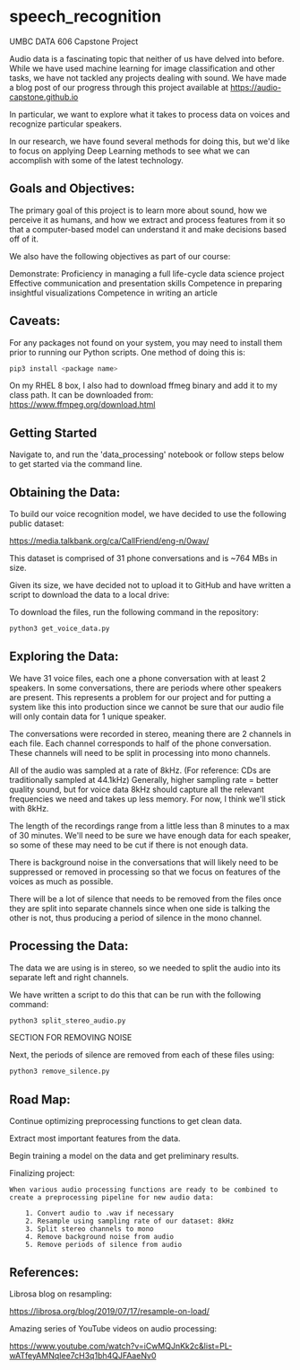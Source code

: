 # speech_recognition
UMBC DATA 606 Capstone Project

Audio data is a fascinating topic that neither of us have delved into before. While we have used machine learning for image classification and other tasks, we have not tackled any projects dealing with sound. We have made a blog post of our progress through this project available at https://audio-capstone.github.io

In particular, we want to explore what it takes to process data on voices and recognize particular speakers.

In our research, we have found several methods for doing this, but we'd like to focus on applying Deep Learning methods to see what we can accomplish with some of the latest technology.

## Goals and Objectives:

The primary goal of this project is to learn more about sound, how we perceive it as humans, and how we extract and process features from it so that a computer-based model can understand it and make decisions based off of it.

We also have the following objectives as part of our course:

Demonstrate:
    Proficiency in managing a full life-cycle data science project 
    Effective communication and presentation skills
    Competence in preparing insightful visualizations 
    Competence in writing an article
 
## Caveats:

For any packages not found on your system, you may need to install them prior to running our Python scripts. One method of doing this is:

```bash
pip3 install <package name>
```
On my RHEL 8 box, I also had to download ffmeg binary and add it to my class path. It can be downloaded from:
https://www.ffmpeg.org/download.html

## Getting Started

Navigate to, and run the 'data_processing' notebook or follow steps below to get started via the command line.

## Obtaining the Data:

To build our voice recognition model, we have decided to use the following public dataset:

https://media.talkbank.org/ca/CallFriend/eng-n/0wav/

This dataset is comprised of 31 phone conversations and is ~764 MBs in size.

Given its size, we have decided not to upload it to GitHub and have written a script to download the data to a local drive:

To download the files, run the following command in the repository:

```bash
python3 get_voice_data.py
```

## Exploring the Data:

We have 31 voice files, each one a phone conversation with at least 2 speakers. In some conversations, there are periods where other speakers are present. This represents a problem for our project and for putting a system like this into production since we cannot be sure that our audio file will only contain data for 1 unique speaker.

The conversations were recorded in stereo, meaning there are 2 channels in each file. Each channel corresponds to half of the phone conversation. These channels will need to be split in processing into mono channels.

All of the audio was sampled at a rate of 8kHz. (For reference: CDs are traditionally sampled at 44.1kHz) Generally, higher sampling rate = better quality sound, but for voice data 8kHz should capture all the relevant frequencies we need and takes up less memory. For now, I think we'll stick with 8kHz.

The length of the recordings range from a little less than 8 minutes to a max of 30 minutes. We'll need to be sure we have enough data for each speaker, so some of these may need to be cut if there is not enough data.

There is background noise in the conversations that will likely need to be suppressed or removed in processing so that we focus on features of the voices as much as possible.

There will be a lot of silence that needs to be removed from the files once they are split into separate channels since when one side is talking the other is not, thus producing a period of silence in the mono channel.

## Processing the Data:

The data we are using is in stereo, so we needed to split the audio into its separate left and right channels.

We have written a script to do this that can be run with the following command:

```bash
python3 split_stereo_audio.py
```

SECTION FOR REMOVING NOISE 

Next, the periods of silence are removed from each of these files using:

```bash
python3 remove_silence.py
```

## Road Map:

Continue optimizing preprocessing functions to get clean data.

Extract most important features from the data.

Begin training a model on the data and get preliminary results.

Finalizing project:

    When various audio processing functions are ready to be combined to create a preprocessing pipeline for new audio data:

        1. Convert audio to .wav if necessary
        2. Resample using sampling rate of our dataset: 8kHz
        3. Split stereo channels to mono
        4. Remove background noise from audio
        5. Remove periods of silence from audio
        
        
## References:

Librosa blog on resampling:

https://librosa.org/blog/2019/07/17/resample-on-load/

Amazing series of YouTube videos on audio processing:

https://www.youtube.com/watch?v=iCwMQJnKk2c&list=PL-wATfeyAMNqIee7cH3q1bh4QJFAaeNv0
